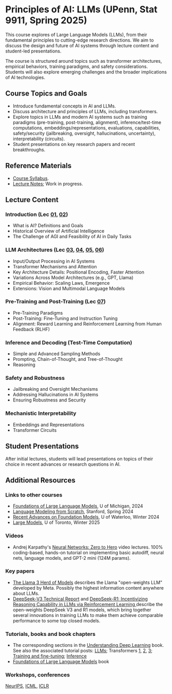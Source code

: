 # Principles of AI: LLMs (UPenn, Stat 9911, Spring 2025)

This course explores of Large Language Models (LLMs), from their fundamental principles to cutting-edge research directions. We aim to discuss the design and future of AI systems through lecture content and student-led presentations.

The course is structured around topics such as transformer architectures, empirical behaviors, training paradigms, and safety considerations. Students will also explore emerging challenges and the broader implications of AI technologies.

## Course Topics and Goals
- Introduce fundamental concepts in AI and LLMs.
- Discuss architecture and principles of LLMs, including transformers.
- Explore topics in LLMs and modern AI systems such as training paradigms (pre-training, post-training, alignment), inference/test-time computations, embeddings/representations, evaluations, capabilities, safety/security (jailbreaking, oversight, hallucinations, uncertainty), interpretability (circuits).
- Student presentations on key research papers and recent breakthroughs.

## Reference Materials
- [Course Syllabus](https://github.com/dobriban/Principles-of-AI-LLMs/blob/main/syllabus.pdf). 
- [Lecture  Notes](https://github.com/dobriban/Principles-of-AI-LLMs/blob/main/Stat_9911_Principles_of_AI.pdf); Work in progress.

## Lecture Content

### Introduction (Lec [01](https://github.com/dobriban/Principles-of-AI-LLMs/blob/main/Stat_9911_Lec_01.pdf), [02](https://github.com/dobriban/Principles-of-AI-LLMs/blob/main/Stat_9911_Lec_02.pdf))
- What is AI? Definitions and Goals
- Historical Overview of Artificial Intelligence
- The Challenge of AGI and Feasibility of AI in Daily Tasks

### LLM Architectures (Lec [03](https://github.com/dobriban/Principles-of-AI-LLMs/blob/main/Stat_9911_Lec_03.pdf), [04](https://github.com/dobriban/Principles-of-AI-LLMs/blob/main/Stat_9911_Lec_04.pdf), [05](https://github.com/dobriban/Principles-of-AI-LLMs/blob/main/Stat_9911_Lec_05.pdf), [06](https://github.com/dobriban/Principles-of-AI-LLMs/blob/main/Stat_9911_Lec_06.pdf))
- Input/Output Processing in AI Systems
- Transformer Mechanisms and Attention
- Key Architecture Details: Positional Encoding, Faster Attention
- Variations Across Model Architectures (e.g., GPT, Llama)
- Empirical Behavior: Scaling Laws, Emergence
- Extensions: Vision and Multimodal Language Models

### Pre-Training and Post-Training (Lec [07](https://github.com/dobriban/Principles-of-AI-LLMs/blob/main/Stat_9911_Lec_07.pdf))
- Pre-Training Paradigms
- Post-Training: Fine-Tuning and Instruction Tuning
- Alignment: Reward Learning and Reinforcement Learning from Human Feedback (RLHF)

### Inference and Decoding (Test-Time Computation)
- Simple and Advanced Sampling Methods
- Prompting, Chain-of-Thought, and Tree-of-Thought
- Reasoning

### Safety and Robustness
- Jailbreaking and Oversight Mechanisms
- Addressing Hallucinations in AI Systems
- Ensuring Robustness and Security

### Mechanistic Interpretability
- Embeddings and Representations
- Transformer Circuits

## Student Presentations
After initial lectures, students will lead presentations on topics of their choice in recent advances or research questions in AI. 

## Additional Resources
### Links to other courses
- [Foundations of Large Language Models](https://www.dropbox.com/scl/fo/v3jbijgpew64vv77cpwen/h?rlkey=hx1ux02uvhzdpq6tmbvo0bsuk&e=1&dl=0), U of Michigan, 2024
- [Language Modeling from Scratch](https://stanford-cs336.github.io/spring2024/), Stanford, Spring 2024
- [Recent Advances on Foundation Models](https://cs.uwaterloo.ca/~wenhuche/teaching/cs886/), U of Waterloo, Winter 2024
- [Large Models](https://www.cs.toronto.edu/~cmaddis/courses/csc2541_w25/), U of Toronto, Winter 2025


### Videos 
- Andrej Karpathy's [Neural Networks: Zero to Hero](https://www.youtube.com/watch?v=VMj-3S1tku0&list=PLAqhIrjkxbuWI23v9cThsA9GvCAUhRvKZ) video lectures. 100% coding-based, hands-on tutorial on implementing basic autodiff, neural nets, language models, and GPT-2 mini (124M params). 

### Key papers
- [The Llama 3 Herd of Models](https://arxiv.org/abs/2407.21783) describes the Llama "open-weights LLM" developed by Meta. Possibly the highest information content anywhere about LLMs.
- [DeepSeek-V3 Technical Report](https://arxiv.org/abs/2412.19437v1) and [DeepSeek-R1: Incentivizing Reasoning Capability in LLMs via Reinforcement Learning
](https://arxiv.org/abs/2501.12948) describe the open-weights DeepSeek V3 and R1 models, which bring together several innovations in training LLMs to make them achieve comparable performance to some top closed models.

### Tutorials, books and book chapters 
- The corresponding sections in the [Understanding Deep Learning](https://udlbook.github.io/udlbook/) book. See also the associated tutorial posts: [LLMs](https://www.borealisai.com/research-blogs/a-high-level-overview-of-large-language-models/); Transformers [1](https://www.borealisai.com/research-blogs/tutorial-14-transformers-i-introduction/), [2](https://www.borealisai.com/research-blogs/tutorial-16-transformers-ii-extensions/), [3](https://www.borealisai.com/research-blogs/tutorial-17-transformers-iii-training/); [Training and fine-tuning](https://www.borealisai.com/research-blogs/training-and-fine-tuning-large-language-models/);  [Inference](https://www.borealisai.com/research-blogs/speeding-up-inference-in-transformers/)
- [Foundations of Large Language Models](https://arxiv.org/abs/2501.09223) book

### Workshops, conferences
[NeurIPS](https://nips.cc/), [ICML](https://icml.cc/), [ICLR](https://iclr.cc/)


